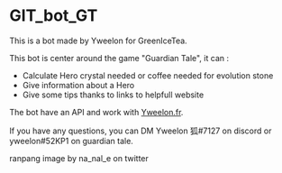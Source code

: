 # GIT_bot_GT

This is a bot made by Yweelon for GreenIceTea.

This bot is center around the game "Guardian Tale", it can :

 - Calculate Hero crystal needed or coffee needed for evolution stone
 - Give information about a Hero
 - Give some tips thanks to links to helpfull website

The bot have an API and work with [Yweelon.fr](http://yweelon.fr/).

If you have any questions, you can DM Yweelon 狐#7127 on discord or yweelon#52KP1 on guardian tale.

ranpang image by na_nal_e on twitter
